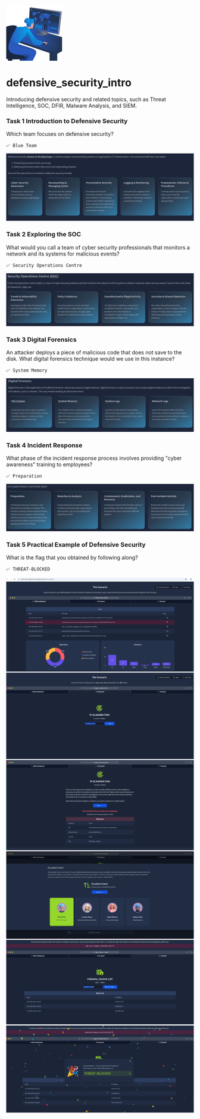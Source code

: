 <img src="logo.png" width="150">

# defensive_security_intro
Introducing defensive security and related topics, such as Threat Intelligence, SOC, DFIR, Malware Analysis, and SIEM.

### Task 1 Introduction to Defensive Security

Which team focuses on defensive security?
```
✅ Blue Team
```
![t1s1](t1s1.png)

### Task 2 Exploring the SOC

What would you call a team of cyber security professionals that monitors a network and its systems for malicious events?
```
✅ Security Operations Centre
```
![t2s1](t2s1.png)

### Task 3 Digital Forensics

An attacker deploys a piece of malicious code that does not save to the disk. What digital forensics technique would we use in this instance?
```
✅ System Memory
```
![t3s1](t3s1.png)

### Task 4 Incident Response

What phase of the incident response process involves providing "cyber awareness" training to employees?
```
✅ Preparation
```
![t4s1](t4s1.png)

### Task 5 Practical Example of Defensive Security

What is the flag that you obtained by following along?
```
✅ THREAT-BLOCKED
```
![t5s1](t5s1.png)
![t5s2](t5s2.png)
![t5s3](t5s3.png)
![t5s4](t5s4.png)
![t5s5](t5s5.png)
![t5s6](t5s6.png)







